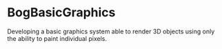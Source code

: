 # BogBasicGraphics
Developing a basic graphics system able to render 3D objects using only the ability to paint individual pixels.
